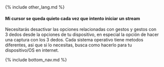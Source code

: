 {% include other_lang.md %}

#### Mi cursor se queda quieto cada vez que intento iniciar un stream

Necesitarás desactivar las opciones relacionadas con gestos y gestos con 3 dedos desde la opciones de tu dispositivo, en especial la opción de hacer una captura con los 3 dedos. Cada sistema operativo tiene metodos diferentes, asi que si lo necesitas, busca como hacerlo para tu dispositivo/OS en internet.

<!-- Don't touch this part thank you -->
{% include bottom_nav.md %}